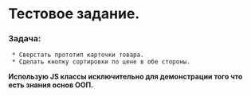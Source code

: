 # Тестовое задание.

### Задача:

     * Сверстать прототип карточки товара.
     * Сделать кнопку сортировки по цене в обе стороны.

**Использую JS классы исключительно для демонстрации того что есть знания основ ООП.**
